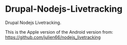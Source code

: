 Drupal-Nodejs-Livetracking
==========================

Drupal Nodejs Livetracking.

This is the Apple version of the Android version from: https://github.com/julien66/nodejs_livetracking
